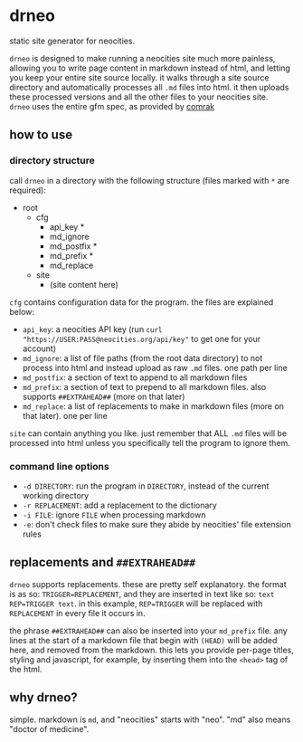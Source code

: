 # drneo

static site generator for neocities.

`drneo` is designed to make running a neocities site much more painless, allowing you to write page content in markdown instead of html, and letting you keep your entire site source locally. it walks through a site source directory and automatically processes all `.md` files into html. it then uploads these processed versions and all the other files to your neocities site.  
`drneo` uses the entire gfm spec, as provided by [comrak](https://github.com/kivikakk/comrak)

## how to use

### directory structure

call `drneo` in a directory with the following structure (files marked with `*` are required):

- root
    - cfg
        - api_key *
        - md_ignore
        - md_postfix *
        - md_prefix *
        - md_replace
    - site
        - (site content here)

`cfg` contains configuration data for the program. the files are explained below:

- `api_key`: a neocities API key (run `curl "https://USER:PASS@neocities.org/api/key"` to get one for your account)
- `md_ignore`: a list of file paths (from the root data directory) to not process into html and instead upload as raw `.md` files. one path per line
- `md_postfix`: a section of text to append to all markdown files
- `md_prefix`: a section of text to prepend to all markdown files. also supports `##EXTRAHEAD##` (more on that later)
- `md_replace`: a list of replacements to make in markdown files (more on that later). one per line

`site` can contain anything you like. just remember that ALL `.md` files will be processed into html unless you specifically tell the program to ignore them.

### command line options

- `-d DIRECTORY`: run the program in `DIRECTORY`, instead of the current working directory
- `-r REPLACEMENT`: add a replacement to the dictionary
- `-i FILE`: ignore `FILE` when processing markdown
- `-e`: don't check files to make sure they abide by neocities' file extension rules

## replacements and `##EXTRAHEAD##`

`drneo` supports replacements. these are pretty self explanatory. the format is as so: `TRIGGER=REPLACEMENT`, and they are inserted in text like so: `text REP=TRIGGER text`.
in this example, `REP=TRIGGER` will be replaced with `REPLACEMENT` in every file it occurs in.

the phrase `##EXTRAHEAD##` can also be inserted into your `md_prefix` file. any lines at the start of a markdown file that begin with `(HEAD)` will be added here, and removed from the markdown. this lets you provide per-page titles, styling and javascript, for example, by inserting them into the `<head>` tag of the html.

## why drneo?

simple. markdown is `md`, and "neocities" starts with "neo". "md" also means "doctor of medicine".
